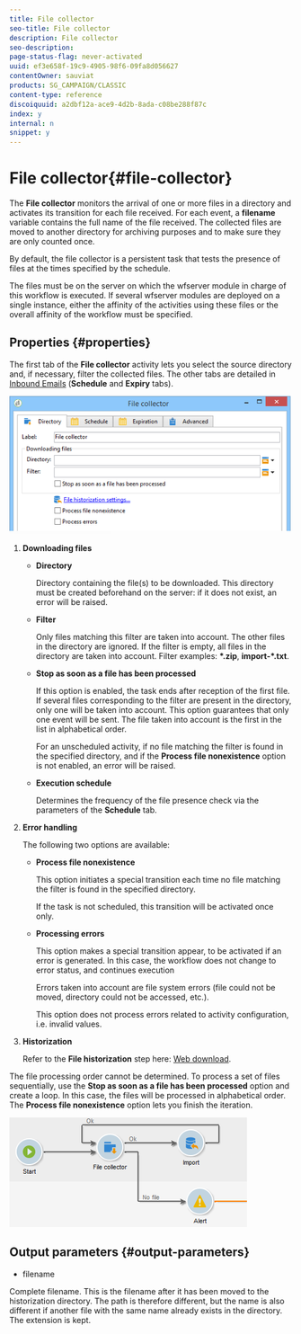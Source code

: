 ```yaml
---
title: File collector
seo-title: File collector
description: File collector
seo-description: 
page-status-flag: never-activated
uuid: ef3e658f-19c9-4905-98f6-09fa8d056627
contentOwner: sauviat
products: SG_CAMPAIGN/CLASSIC
content-type: reference
discoiquuid: a2dbf12a-ace9-4d2b-8ada-c08be288f87c
index: y
internal: n
snippet: y
---
```


# File collector{#file-collector}

The **File collector** monitors the arrival of one or more files in a directory and activates its transition for each file received. For each event, a **filename** variable contains the full name of the file received. The collected files are moved to another directory for archiving purposes and to make sure they are only counted once.

By default, the file collector is a persistent task that tests the presence of files at the times specified by the schedule.

The files must be on the server on which the wfserver module in charge of this workflow is executed. If several wfserver modules are deployed on a single instance, either the affinity of the activities using these files or the overall affinity of the workflow must be specified.

## Properties {#properties}

The first tab of the **File collector** activity lets you select the source directory and, if necessary, filter the collected files. The other tabs are detailed in [Inbound Emails](../../workflow/using/inbound-emails.md) (**Schedule** and **Expiry** tabs).

![](assets/file_collect_edit.png)

1. **Downloading files**

    * **Directory**

      Directory containing the file(s) to be downloaded. This directory must be created beforehand on the server: if it does not exist, an error will be raised.
    
    * **Filter**

      Only files matching this filter are taken into account. The other files in the directory are ignored. If the filter is empty, all files in the directory are taken into account. Filter examples: **&#42;.zip**, **import-&#42;.txt**.
    
    * **Stop as soon as a file has been processed**

      If this option is enabled, the task ends after reception of the first file. If several files corresponding to the filter are present in the directory, only one will be taken into account. This option guarantees that only one event will be sent. The file taken into account is the first in the list in alphabetical order.

      For an unscheduled activity, if no file matching the filter is found in the specified directory, and if the **Process file nonexistence** option is not enabled, an error will be raised.
    
    * **Execution schedule**

      Determines the frequency of the file presence check via the parameters of the **Schedule** tab.

1. **Error handling**

   The following two options are available:

    * **Process file nonexistence**

      This option initiates a special transition each time no file matching the filter is found in the specified directory.

      If the task is not scheduled, this transition will be activated once only. 
    
    * **Processing errors**

      This option makes a special transition appear, to be activated if an error is generated. In this case, the workflow does not change to error status, and continues execution

      Errors taken into account are file system errors (file could not be moved, directory could not be accessed, etc.).

      This option does not process errors related to activity configuration, i.e. invalid values.

1. **Historization**

   Refer to the **File historization** step here: [Web download](../../workflow/using/web-download.md).

The file processing order cannot be determined. To process a set of files sequentially, use the **Stop as soon as a file has been processed** option and create a loop. In this case, the files will be processed in alphabetical order. The **Process file nonexistence** option lets you finish the iteration.

![](assets/file_collect_loop.png)

## Output parameters {#output-parameters}

* filename

Complete filename. This is the filename after it has been moved to the historization directory. The path is therefore different, but the name is also different if another file with the same name already exists in the directory. The extension is kept.
